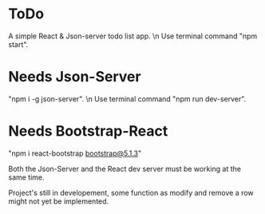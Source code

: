 # ToDo
A simple React &amp; Json-server todo list app. \n
Use terminal command "npm start". 

# Needs Json-Server
"npm i -g json-server". \n
Use terminal command "npm run dev-server". 

# Needs Bootstrap-React
"npm i react-bootstrap bootstrap@5.1.3"

Both the Json-Server and the React dev server must be working at the same time.

Project's still in developement, some function as modify and remove a row might not yet be implemented.
